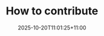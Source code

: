 ---
weight: 100
title: "How to contribute"
description: ""
icon: "volunteer_activism"
date: "2025-10-20T11:01:25+11:00"
lastmod: "2025-10-20T11:01:25+11:00"
draft: true
toc: true
---